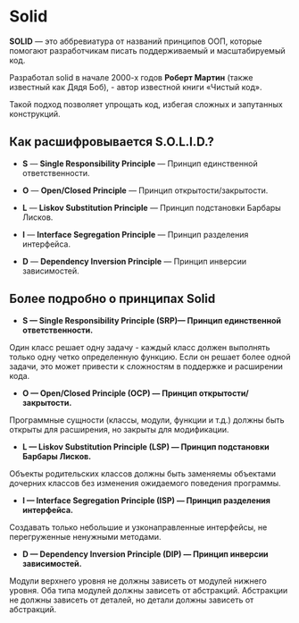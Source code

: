 # Solid 
**SOLID** — это аббревиатура от названий принципов ООП, которые помогают разработчикам писать поддерживаемый и масштабируемый код. 

Разработал solid в начале 2000-х годов **Роберт Мартин** (также известный как Дядя Боб), - автор известной книги «Чистый код». 

Такой подход позволяет упрощать код, избегая сложных и запутанных конструкций.

## Как расшифровывается S.O.L.I.D.? 
- **S** — **Single Responsibility Principle** — Принцип единственной ответственности.

- **O** — **Open/Closed Principle** — Принцип открытости/закрытости.

- **L** — **Liskov Substitution Principle** — Принцип подстановки Барбары Лисков.

- **I** — **Interface Segregation Principle** — Принцип разделения интерфейса.

- **D** — **Dependency Inversion Principle** — Принцип инверсии зависимостей.

## Более подробно о принципах Solid
- **S — Single Responsibility Principle (SRP)— Принцип единственной ответственности.**

Один класс решает одну задачу - каждый класс должен выполнять только одну четко определенную функцию. 
Если он решает более одной задачи, это может привести к сложностям в поддержке и расширении кода.

- **O — Open/Closed Principle (OCP) — Принцип открытости/закрытости.**

Программные сущности (классы, модули, функции и т.д.) должны быть открыты для расширения, но закрыты для модификации.

- **L — Liskov Substitution Principle (LSP) — Принцип подстановки Барбары Лисков.**

Объекты родительских классов должны быть заменяемы объектами дочерних классов без изменения ожидаемого поведения программы.

- **I — Interface Segregation Principle (ISP) — Принцип разделения интерфейса.**

Cоздавать только небольшие и узконаправленные интерфейсы, не перегруженные ненужными методами.

- **D — Dependency Inversion Principle (DIP) — Принцип инверсии зависимостей.**

Модули верхнего уровня не должны зависеть от модулей нижнего уровня. 
Оба типа модулей должны зависеть от абстракций. 
Абстракции не должны зависеть от деталей, но детали должны зависеть от абстракций.
